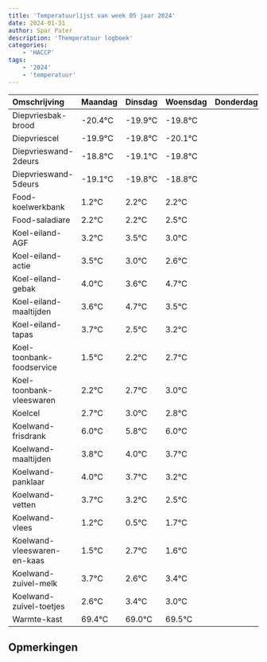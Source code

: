 ```yaml
---
title: 'Temperatuurlijst van week 05 jaar 2024'
date: 2024-01-31
author: Spar Pater
description: 'Themperatuur logboek'
categories:
    - 'HACCP'
tags:
    - '2024'
    - 'temperatuur'
---
```

|Omschrijving|Maandag|Dinsdag|Woensdag|Donderdag|Vrijdag|Zaterdag|Zondag|
|:---|:---|:---|:---|:---|:---|:---|:---|
|Diepvriesbak-brood|-20.4°C|-19.9°C|-19.8°C| | | | |
|Diepvriescel|-19.9°C|-19.8°C|-20.1°C| | | | |
|Diepvrieswand-2deurs|-18.8°C|-19.1°C|-19.8°C| | | | |
|Diepvrieswand-5deurs|-19.1°C|-19.8°C|-18.8°C| | | | |
|Food-koelwerkbank|1.2°C|2.2°C|2.2°C| | | | |
|Food-saladiare|2.2°C|2.2°C|2.5°C| | | | |
|Koel-eiland-AGF|3.2°C|3.5°C|3.0°C| | | | |
|Koel-eiland-actie|3.5°C|3.0°C|2.6°C| | | | |
|Koel-eiland-gebak|4.0°C|3.6°C|4.7°C| | | | |
|Koel-eiland-maaltijden|3.6°C|4.7°C|3.5°C| | | | |
|Koel-eiland-tapas|3.7°C|2.5°C|3.2°C| | | | |
|Koel-toonbank-foodservice|1.5°C|2.2°C|2.7°C| | | | |
|Koel-toonbank-vleeswaren|2.2°C|2.7°C|3.0°C| | | | |
|Koelcel|2.7°C|3.0°C|2.8°C| | | | |
|Koelwand-frisdrank|6.0°C|5.8°C|6.0°C| | | | |
|Koelwand-maaltijden|3.8°C|4.0°C|3.7°C| | | | |
|Koelwand-panklaar|4.0°C|3.7°C|3.2°C| | | | |
|Koelwand-vetten|3.7°C|3.2°C|2.5°C| | | | |
|Koelwand-vlees|1.2°C|0.5°C|1.7°C| | | | |
|Koelwand-vleeswaren-en-kaas|1.5°C|2.7°C|1.6°C| | | | |
|Koelwand-zuivel-melk|3.7°C|2.6°C|3.4°C| | | | |
|Koelwand-zuivel-toetjes|2.6°C|3.4°C|3.0°C| | | | |
|Warmte-kast|69.4°C|69.0°C|69.5°C| | | | |

## Opmerkingen


